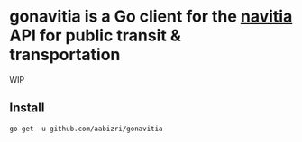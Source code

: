 # gonavitia is a Go client for the [navitia](navitia.io) API for public transit & transportation

WIP

## Install
`go get -u github.com/aabizri/gonavitia`
